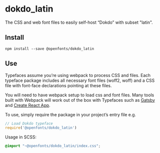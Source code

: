 
# dokdo_latin

The CSS and web font files to easily self-host “Dokdo” with subset "latin".

## Install

`npm install --save @openfonts/dokdo_latin`

## Use

Typefaces assume you’re using webpack to process CSS and files. Each typeface
package includes all necessary font files (woff2, woff) and a CSS file with
font-face declarations pointing at these files.

You will need to have webpack setup to load css and font files. Many tools built
with Webpack will work out of the box with Typefaces such as [Gatsby](https://github.com/gatsbyjs/gatsby)
and [Create React App](https://github.com/facebookincubator/create-react-app).

To use, simply require the package in your project’s entry file e.g.

```javascript
// Load Dokdo typeface
require('@openfonts/dokdo_latin')
```

Usage in SCSS:
```scss
@import "~@openfonts/dokdo_latin/index.css";
```

